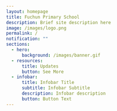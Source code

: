 ```yaml
---
layout: homepage
title: Fuchun Primary School
description: Brief site description here
image: /images/logo.png
permalink: /
notification: ""
sections:
  - hero:
      background: /images/banner.gif
  - resources:
      title: Updates
      button: See More
  - infobar:
      title: Infobar Title
      subtitle: Infobar Subtitle
      description: Infobar description
      button: Button Text
---
```


